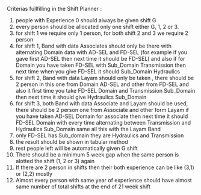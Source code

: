 Criterias fullfilling in the Shift Planner : 

1. people with Experience 0 should always be given shift G
2. every person should be allocated only one shift either G, 1, 2 or 3.
3. for shift 1 we require only 1 person, for both shift 2 and 3 we require 2 person
4. for shift 1, Band with data Associates should only be there with alternating Domain data with AD-SEL and FD-SEL  (for example if you gave first AD-SEL then next time it should be FD-SEL) and also if for Domain you have taken FD-SEL with Sub_Domain Transmission then next time when you give FD-SEL it should Sub_Domain Hydraulics 
5. for shift 2, Band with data Layam should only be taken , there should be 2 person in this one from Domain AD-SEL and other from FD-SEL and also it first time you take FD-SEL Domain and Transmission Sub_Domain then next time it should give Hydraulics Sub_Domain
6. for shift 3, both Band with data Associate and Layam should be used, there should be 2 person one from Associate and other form Layam if you have taken AD-SEL Domain for associate then next time it should FD-SEL Domain with every time alternating between Transmission and Hydraulics Sub_Domain same all this with the Layam Band
7. only FD-SEL has Sub_domain they are Hydraulics and Transmission 
8. the result should be shown in tabular method
9. rest people left will be automatically given G shift
10. There should be a minimum 5 week gap when the same person is alotted the shift (1, 2 or 3) again
11. If there are 2 person in shifts then their both experience can be like (3,1) or (2,2) mostly
12. Almost every person with same year of experience should have almost same number of total shifts at the end of 21 week shift
